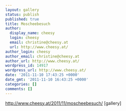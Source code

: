 ```yaml
---
layout: gallery
status: publish
published: true
title: Moscheebesuch
author:
  display_name: cheesy
  login: cheesy
  email: christine@cheesy.at
  url: http://www.cheesy.at/
author_login: cheesy
author_email: christine@cheesy.at
author_url: http://www.cheesy.at/
wordpress_id: 14917
wordpress_url: http://www.cheesy.at/
date: '2011-11-10 17:43:25 +0000'
date_gmt: '2011-11-10 16:43:25 +0000'
categories: []
comments: []
---
```

http://www.cheesy.at/2011/11/moscheebesuch/
[gallery]

